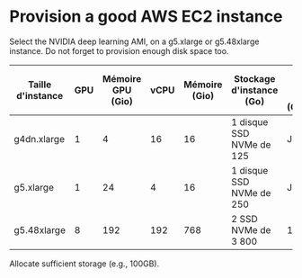 # Provision a good AWS EC2 instance
Select the NVIDIA deep learning AMI, on a g5.xlarge or g5.48xlarge instance. Do not forget to provision enough disk space too.

| Taille d'instance | GPU | Mémoire GPU (Gio) | vCPU | Mémoire (Gio) | Stockage d'instance (Go)         | Bande passante réseau (Gbit/s)*** | Bande passante EBS (Gbit/s) |
|-------------------|-----|-------------------|------|---------------|-----------------------------------|-----------------------------------|-----------------------------|
| g4dn.xlarge       | 1   | 4                 | 16   | 16            | 1 disque SSD NVMe de 125          | Jusqu'à 25                        | Jusqu'à 3,5                 |
| g5.xlarge         | 1   | 24                | 4    | 16            | 1 disque SSD NVMe de 250          | Jusqu'à 10                        | Jusqu'à 3,5                 |
| g5.48xlarge       | 8   | 192               | 192  | 768           | 2 SSD NVMe de 3 800               | 100                               | 19                          |

Allocate sufficient storage (e.g., 100GB).
